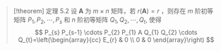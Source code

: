 > [!theorem] 定理 5.2
> 设 $\boldsymbol{A}$ 为 $m \times n$ 矩阵，若 $r(\boldsymbol{A})=r$ ，则存在 $m$ 阶初等矩阵 $P_{1}, P_{2}, \cdots, P_{s}$ 和 $n$ 阶初等矩阵 $Q_{1}, Q_{2}, \cdots, Q_{t}$, 使得
> $$
> P_{s} P_{s-1} \cdots P_{2} P_{1} A Q_{1} Q_{2} \cdots Q_{t}=\left(\begin{array}{cc}
> E_{r} & 0 \\
> 0 & 0
> \end{array}\right)
> $$
